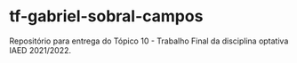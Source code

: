 # tf-gabriel-sobral-campos
Repositório para entrega do Tópico 10 - Trabalho Final da disciplina optativa IAED 2021/2022.

